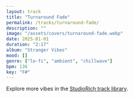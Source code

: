 ```yaml
---
layout: track
title: "Turnaround Fade"
permalink: /tracks/turnaround-fade/
description: ""
image: "/assets/covers/turnaround-fade.webp"
date: 2025-01-01
duration: "2:17"
album: "Stranger Vibes"
mood: []
genre: ["lo-fi", "ambient", "chillwave"]
bpm: 136
key: "F#"
---
```


Explore more vibes in the [StudioRich track library](/tracks/).
